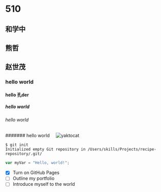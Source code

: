 # 510         
## 和学中
## 熊哲
## 赵世茂
### hello world      
#### hello 孔der          
##### hello world  
###### hello world          
####### hello world       
![yaktocat](https://github.com/user-attachments/assets/2ee8727e-d9a0-450d-a903-c45a50023a58)    
```
$ git init
Initialized empty Git repository in /Users/skills/Projects/recipe-repository/.git/  
```
``` javascript
var myVar = "Hello, world!";
```
- [x] Turn on GitHub Pages            
- [ ] Outline my portfolio
- [ ] Introduce myself to the world
